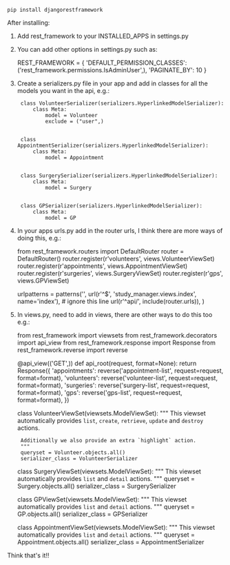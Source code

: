     pip install djangorestframework
    
After installing:
1. Add rest_framework to your INSTALLED_APPS in settings.py
2. You can add other options in settings.py such as:

    REST_FRAMEWORK = {
    'DEFAULT_PERMISSION_CLASSES': ('rest_framework.permissions.IsAdminUser',),
    'PAGINATE_BY': 10
    }
    

3. Create a serializers.py file in your app and add in classes for all the models you want in the api, e.g.:

    	class VolunteerSerializer(serializers.HyperlinkedModelSerializer):
        	class Meta:
            	model = Volunteer
            	exclude = ("user",)


    	class AppointmentSerializer(serializers.HyperlinkedModelSerializer):
        	class Meta:
            	model = Appointment


    	class SurgerySerializer(serializers.HyperlinkedModelSerializer):
        	class Meta:
            	model = Surgery


		class GPSerializer(serializers.HyperlinkedModelSerializer):
        	class Meta:
            	model = GP
            

4. In your apps urls.py add in the router urls, I think there are more ways of doing this, e.g.:

    from rest_framework.routers import DefaultRouter
    router = DefaultRouter()
    router.register(r'volunteers', views.VolunteerViewSet)
    router.register(r'appointments', views.AppointmentViewSet)
    router.register(r'surgeries', views.SurgeryViewSet)
    router.register(r'gps', views.GPViewSet)

    urlpatterns = patterns('',
        url(r'^$', 'study_manager.views.index', name='index'), # ignore this line
        url(r'^api/', include(router.urls)),
    )

5. In views.py, need to add in views, there are other ways to do this too e.g.:

    from rest_framework import viewsets
    from rest_framework.decorators import api_view
    from rest_framework.response import Response
    from rest_framework.reverse import reverse
    
    @api_view(('GET',))
    def api_root(request, format=None):
        return Response({
            'appointments': reverse('appointment-list', request=request, format=format),
            'volunteers': reverse('volunteer-list', request=request, format=format),
            'surgeries': reverse('surgery-list', request=request, format=format),
            'gps': reverse('gps-list', request=request, format=format),
        })


    class VolunteerViewSet(viewsets.ModelViewSet):
        """
        This viewset automatically provides `list`, `create`, `retrieve`,
        `update` and `destroy` actions.

        Additionally we also provide an extra `highlight` action.
        """
        queryset = Volunteer.objects.all()
        serializer_class = VolunteerSerializer


    class SurgeryViewSet(viewsets.ModelViewSet):
        """
        This viewset automatically provides `list` and `detail` actions.
        """
        queryset = Surgery.objects.all()
        serializer_class = SurgerySerializer


    class GPViewSet(viewsets.ModelViewSet):
        """
        This viewset automatically provides `list` and `detail` actions.
        """
        queryset = GP.objects.all()
        serializer_class = GPSerializer


    class AppointmentViewSet(viewsets.ModelViewSet):
        """
        This viewset automatically provides `list` and `detail` actions.
        """
        queryset = Appointment.objects.all()
        serializer_class = AppointmentSerializer

Think that's it!!
